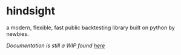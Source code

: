 # hindsight
a modern, flexible, fast public backtesting library built on python by newbies.

_Documentation is still a WIP found [here](https://apex-12.gitbook.io/hindsight/api/from_table)_
